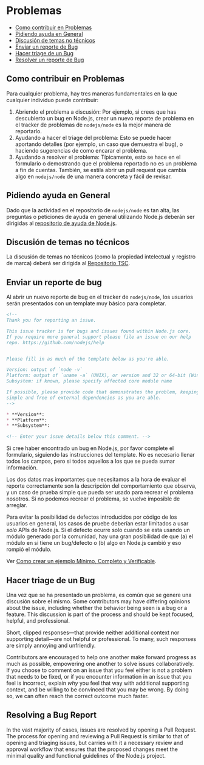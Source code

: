# Problemas

* [Como contribuir en Problemas](#how-to-contribute-in-issues)
* [Pidiendo ayuda en General](#asking-for-general-help)
* [Discusión de temas no técnicos](#discussing-non-technical-topics)
* [Enviar un reporte de Bug](#submitting-a-bug-report)
* [Hacer triage de un Bug](#triaging-a-bug-report)
* [Resolver un reporte de Bug](#resolving-a-bug-report)

## Como contribuir en Problemas

Para cualquier problema, hay tres maneras fundamentales en la que cualquier individuo puede contribuir:

1. Abriendo el problema a discusión: Por ejemplo, si crees que has descubierto un bug en Node.js, crear un nuevo reporte de problema en el tracker de problemas de `nodejs/node` es la mejor manera de reportarlo.
2. Ayudando a hacer el triage del problema: Esto se puede hacer aportando detalles (por ejemplo, un caso que demuestra el bug), o haciendo sugerencias de como encarar el problema.
3. Ayudando a resolver el problema: Típicamente, esto se hace en el formulario o demostrando que el problema reportado no es un problema a fin de cuentas. También, se estila abrir un pull request que cambia algo en `nodejs/node` de una manera concreta y fácil de revisar.

## Pidiendo ayuda en General

Dado que la actividad en el repositorio de `nodejs/node` es tan alta, las preguntas o peticiones de ayuda en general utilizando Node.js deberán ser dirigidas al [repositorio de ayuda de Node.js](https://github.com/nodejs/help/issues).

## Discusión de temas no técnicos

La discusión de temas no técnicos (como la propiedad intelectual y registro de marca) deberá ser dirigida al [Repositorio TSC](https://github.com/nodejs/TSC/issues).

## Enviar un reporte de bug

Al abrir un nuevo reporte de bug en el tracker de `nodejs/node`, los usuarios serán presentados con un template muy básico para completar.

```markdown
<!--
Thank you for reporting an issue.

This issue tracker is for bugs and issues found within Node.js core.
If you require more general support please file an issue on our help
repo. https://github.com/nodejs/help


Please fill in as much of the template below as you're able.

Version: output of `node -v`
Platform: output of `uname -a` (UNIX), or version and 32 or 64-bit (Windows)
Subsystem: if known, please specify affected core module name

If possible, please provide code that demonstrates the problem, keeping it as
simple and free of external dependencies as you are able.
-->

* **Version**:
* **Platform**:
* **Subsystem**:

<!-- Enter your issue details below this comment. -->
```

Si cree haber encontrado un bug en Node.js, por favor complete el formulario, siguiendo las instrucciones del template. No es necesario llenar todos los campos, pero si todos aquellos a los que se pueda sumar información.

Los dos datos mas importantes que necesitamos a la hora de evaluar el reporte correctamente son la descripción del comportamiento que observa, y un caso de prueba simple que pueda ser usado para recrear el problema nosotros. Si no podemos recrear el problema, se vuelve imposible de arreglar.

Para evitar la posibilidad de defectos introducidos por código de los usuarios en general, los casos de pruebe deberían estar limitados a usar *solo* APIs de Node.js. Si el defecto ocurre solo cuando se esta usando un módulo generado por la comunidad, hay una gran posibilidad de que (a) el módulo en si tiene un bug/defecto o (b) algo en Node.js cambió y eso rompió el módulo.

Ver [Como crear un ejemplo Mínimo, Completo y Verificable](https://stackoverflow.com/help/mcve).

## Hacer triage de un Bug

Una vez que se ha presentado un problema, es común que se genere una discusión sobre el mismo. Some contributors may have differing opinions about the issue, including whether the behavior being seen is a bug or a feature. This discussion is part of the process and should be kept focused, helpful, and professional.

Short, clipped responses—that provide neither additional context nor supporting detail—are not helpful or professional. To many, such responses are simply annoying and unfriendly.

Contributors are encouraged to help one another make forward progress as much as possible, empowering one another to solve issues collaboratively. If you choose to comment on an issue that you feel either is not a problem that needs to be fixed, or if you encounter information in an issue that you feel is incorrect, explain *why* you feel that way with additional supporting context, and be willing to be convinced that you may be wrong. By doing so, we can often reach the correct outcome much faster.

## Resolving a Bug Report

In the vast majority of cases, issues are resolved by opening a Pull Request. The process for opening and reviewing a Pull Request is similar to that of opening and triaging issues, but carries with it a necessary review and approval workflow that ensures that the proposed changes meet the minimal quality and functional guidelines of the Node.js project.